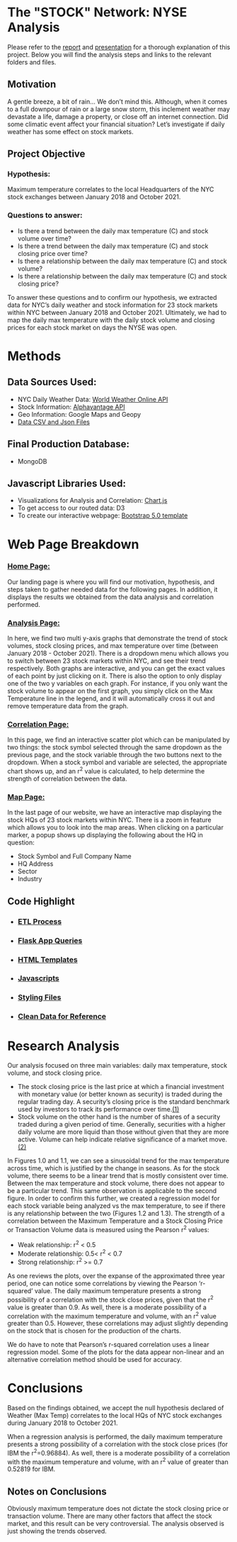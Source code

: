 # The "STOCK" Network: NYSE Analysis
Please refer to the [report](https://github.com/hiamdebsi/Project_3-Visualize_Me_Captain/blob/main/Project%203%20-%20Report.pdf) and [presentation](https://github.com/hiamdebsi/Project_3-Visualize_Me_Captain/blob/main/Project%203%20-%20Presentation.pdf) for a thorough explanation of this project. Below you will find the analysis steps and links to the relevant folders and files.

## Motivation
A gentle breeze, a bit of rain… We don’t mind this. Although, when it comes to a full downpour of rain or a large snow storm, this inclement weather may devastate a life, damage a property, or close off an internet connection. Did some climatic event affect your financial situation? Let’s investigate if daily weather has some effect on stock markets.

## Project Objective
### Hypothesis:
Maximum temperature correlates to the local Headquarters of the NYC stock exchanges between January 2018 and October 2021.

### Questions to answer:
* Is there a trend between the daily max temperature (C) and stock volume over time?
* Is there a trend between the daily max temperature (C) and stock closing price over time?
* Is there a relationship between the daily max temperature (C) and stock volume?
* Is there a relationship between the daily max temperature (C) and stock closing price?


To answer these questions and to confirm our hypothesis, we extracted data for NYC’s daily weather and stock information for 23 stock markets within NYC between January 2018 and October 2021. Ultimately, we had to map the daily max temperature with the daily stock volume and closing prices for each stock market on days the NYSE was open.

# Methods
## Data Sources Used:
  * NYC Daily Weather Data: [World Weather Online API](https://www.worldweatheronline.com/developer/api/docs/historical-weather-api.aspx)
  * Stock Information: [Alphavantage API](https://www.alphavantage.co/documentation/#avc-price)
  * Geo Information: Google Maps and Geopy
  * [Data CSV and Json Files](https://github.com/hiamdebsi/Project_3-Visualize_Me_Captain/tree/main/StockMarketWeather/app/data)

## Final Production Database: 
 * MongoDB

## Javascript Libraries Used: 
  * Visualizations for Analysis and Correlation: [Chart.js](https://www.chartjs.org/)
  * To get access to our routed data: D3
  * To create our interactive webpage: [Bootstrap 5.0 template](https://startbootstrap.com/previews/agency)


# Web Page Breakdown
### [Home Page:](https://github.com/hiamdebsi/Project_3-Visualize_Me_Captain/blob/main/StockMarketWeather/app/templates/index.html)
Our landing page is where you will find our motivation, hypothesis, and steps taken to gather needed data for the following pages. In addition, it displays the results we obtained from the data analysis and correlation performed.
### [Analysis Page:](https://github.com/hiamdebsi/Project_3-Visualize_Me_Captain/blob/main/StockMarketWeather/app/templates/stockweather.html)
In here, we find two multi y-axis graphs that demonstrate the trend of stock volumes, stock closing prices, and max temperature over time (between January 2018 - October 2021).
There is a dropdown menu which allows you to switch between 23 stock markets within NYC, and see their trend respectively.
Both graphs are interactive, and you can get the exact values of each point by just clicking on it.
There is also the option to only display one of the two y variables on each graph. For instance, if you only want the stock volume to appear on the first graph, you simply click on the Max Temperature line in the legend, and it will automatically cross it out and remove temperature data from the graph.
### [Correlation Page:](https://github.com/hiamdebsi/Project_3-Visualize_Me_Captain/blob/main/StockMarketWeather/app/templates/stats.html)
In this page, we find an interactive scatter plot which can be manipulated by two things: the stock symbol selected through the same dropdown as the previous page, and the stock variable through the two buttons next to the dropdown. When a stock symbol and variable are selected, the appropriate chart shows up, and an r<sup>2</sup> value is calculated, to help determine the strength of correlation between the data.
### [Map Page:](https://github.com/hiamdebsi/Project_3-Visualize_Me_Captain/blob/main/StockMarketWeather/app/templates/map.html)
In the last page of our website, we have an interactive map displaying the stock HQs of 23 stock markets within NYC. There is a zoom in feature which allows you to look into the map areas. When clicking on a particular marker, a popup shows up displaying the following about the HQ in question:
* Stock Symbol and Full Company Name
* HQ Address
* Sector
* Industry

## Code Highlight
* ### [ETL Process](https://github.com/hiamdebsi/Project_3-Visualize_Me_Captain/blob/main/Project%203%20-%20Report.pdf)
* ### [Flask App Queries](https://github.com/hiamdebsi/Project_3-Visualize_Me_Captain/blob/main/StockMarketWeather/app/app.py)
* ### [HTML Templates](https://github.com/hiamdebsi/Project_3-Visualize_Me_Captain/tree/main/StockMarketWeather/app/templates)
* ### [Javascripts](https://github.com/hiamdebsi/Project_3-Visualize_Me_Captain/tree/main/StockMarketWeather/app/static/js)
* ### [Styling Files](https://github.com/hiamdebsi/Project_3-Visualize_Me_Captain/tree/main/StockMarketWeather/app/static/css)
* ### [Clean Data for Reference](https://github.com/hiamdebsi/Project_3-Visualize_Me_Captain/tree/main/StockMarketWeather/app/data)

# Research Analysis
Our analysis focused on three main variables: daily max temperature, stock volume, and stock closing price. 
* The stock closing price is the last price at which a financial investment with monetary value (or better known as security) is traded during the regular trading day. A security’s closing price is the standard benchmark used by investors to track its performance over time.[(1)](https://www.investopedia.com/terms/c/closingprice.asp)
* Stock volume on the other hand is the number of shares of a security traded during a given period of time. Generally, securities with a higher daily volume are more liquid than those without given that they are more active. Volume can help indicate relative significance of a market move.[(2)](https://www.investopedia.com/terms/v/volume.asp)

In Figures 1.0 and 1.1, we can see a sinusoidal trend for the max temperature across time, which is justified by the change in seasons. As for the stock volume, there seems to be a linear trend that is mostly consistent over time. Between the max temperature and stock volume, there does not appear to be a particular trend. This same observation is applicable to the second figure. 
In order to confirm this further, we created a regression model for each stock variable being analyzed vs the max temperature, to see if there is any relationship between the two (Figures 1.2 and 1.3).
The strength of a correlation between the Maximum Temperature and a Stock Closing Price or Transaction Volume data is measured using the Pearson r<sup>2</sup> values: 
  * Weak relationship: r<sup>2</sup> < 0.5
  * Moderate relationship: 0.5<  r<sup>2</sup> < 0.7
  * Strong relationship:  r<sup>2</sup> >= 0.7

As one reviews the plots, over the expanse of the approximated three year period, one can notice some correlations by viewing the Pearson ‘r-squared’ value. The daily maximum temperature presents a strong possibility of a correlation with the stock close prices, given that the r<sup>2</sup> value is greater than 0.9. As well, there is a moderate possibility of a correlation with the maximum temperature and volume, with an r<sup>2</sup> value greater than 0.5. However, these correlations may adjust slightly depending on the stock that is chosen for the production of the charts.

We do have to note that Pearson’s r-squared correlation uses a linear regression model. Some of the plots for the data appear non-linear and an alternative correlation method should be used for accuracy.

# Conclusions
Based on the findings obtained, we accept the null hypothesis declared of Weather (Max Temp) correlates to the local HQs of NYC stock exchanges during January 2018 to October 2021. 

When a regression analysis is performed, the daily maximum temperature presents a strong possibility of a correlation with the stock close prices (for IBM the r<sup>2</sup>=0.96884). As well, there is a moderate possibility of a correlation with the maximum temperature and volume, with an r<sup>2</sup> value of greater than 0.52819 for IBM. 

## Notes on Conclusions

Obviously maximum temperature does not dictate the stock closing price or transaction volume. There are many other factors that affect the stock market, and this result can be very controversial. The analysis observed is just showing the trends observed. 


